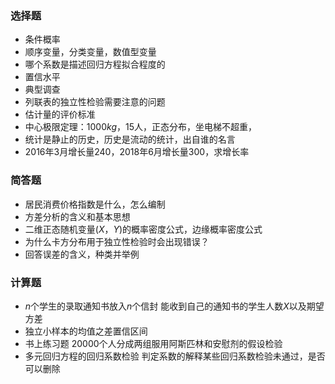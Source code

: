 ### <strong>选择题</strong>


 - 条件概率
- 顺序变量，分类变量，数值型变量
- 哪个系数是描述回归方程拟合程度的
- 置信水平
- 典型调查
- 列联表的独立性检验需要注意的问题
- 估计量的评价标准
- 中心极限定理：$1000kg$，$15$人，正态分布，坐电梯不超重，
- 统计是静止的历史，历史是流动的统计，出自谁的名言
- $2016$年$3$月增长量$240$，$2018$年$6$月增长量$300$，求增长率


 ### <strong>简答题</strong>


 - 居民消费价格指数是什么，怎么编制
- 方差分析的含义和基本思想
- 二维正态随机变量$(X，Y)$的概率密度公式，边缘概率密度公式
- 为什么卡方分布用于独立性检验时会出现错误？
- 回答误差的含义，种类并举例


 ### <strong>计算题</strong>


 - $n$个学生的录取通知书放入$n$个信封 能收到自己的通知书的学生人数$X$以及期望方差
- 独立小样本的均值之差置信区间
- 书上练习题 $20000$个人分成两组服用阿斯匹林和安慰剂的假设检验
- 多元回归方程的回归系数检验 判定系数的解释某些回归系数检验未通过，是否可以删除
